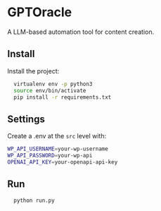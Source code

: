 
# GPTOracle

A LLM-based automation tool for content creation.



## Install

Install the project:

```bash
  virtualenv env -p python3
  source env/bin/activate
  pip install -r requirements.txt
```

## Settings

Create a .env at the `src` level with:

```bash
WP_API_USERNAME=your-wp-username
WP_API_PASSWORD=your-wp-api
OPENAI_API_KEY=your-openapi-api-key
```

## Run

```bash
  python run.py
```

